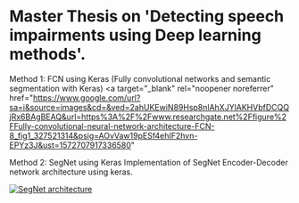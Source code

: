 # Master Thesis on 'Detecting speech impairments using Deep learning methods'.
Method 1: FCN using Keras (Fully convolutional networks and semantic segmentation with Keras)
<a target="_blank" rel="noopener noreferrer" href="https://www.google.com/url?sa=i&source=images&cd=&ved=2ahUKEwiN89Hsp8nlAhXJYlAKHVbfDCQQjRx6BAgBEAQ&url=https%3A%2F%2Fwww.researchgate.net%2Ffigure%2FFully-convolutional-neural-network-architecture-FCN-8_fig1_327521314&psig=AOvVaw19pESf4ehIF2hvn-EPYz3J&ust=1572707917336580"

Method 2: SegNet using Keras
Implementation of SegNet Encoder-Decoder network architecture using keras.

<a target="_blank" rel="noopener noreferrer" href="https://camo.githubusercontent.com/c2b4e51b1ebacac0d5fae4796bff2572797cc385/687474703a2f2f6d692e656e672e63616d2e61632e756b2f70726f6a656374732f7365676e65742f696d616765732f7365676e65742e706e67"><img src="https://camo.githubusercontent.com/c2b4e51b1ebacac0d5fae4796bff2572797cc385/687474703a2f2f6d692e656e672e63616d2e61632e756b2f70726f6a656374732f7365676e65742f696d616765732f7365676e65742e706e67" alt="SegNet architecture" data-canonical-src="http://mi.eng.cam.ac.uk/projects/segnet/images/segnet.png" style="max-width:100%;"></a>

